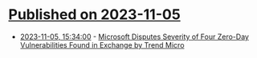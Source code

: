 # [Published on 2023-11-05](index.md)

* [2023-11-05, 15:34:00](https://it.slashdot.org/story/23/11/05/0018202/microsoft-disputes-severity-of-four-zero-day-vulnerabilities-found-in-exchange-by-trend-micro?utm_source=rss1.0mainlinkanon&utm_medium=feed) - [Microsoft Disputes Severity of Four Zero-Day Vulnerabilities Found in Exchange by Trend Micro](https://it.slashdot.org/story/23/11/05/0018202/microsoft-disputes-severity-of-four-zero-day-vulnerabilities-found-in-exchange-by-trend-micro?utm_source=rss1.0mainlinkanon&utm_medium=feed)
